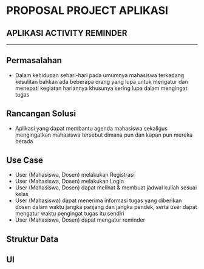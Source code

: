 # PROPOSAL PROJECT APLIKASI
## APLIKASI ACTIVITY REMINDER
******************************************************************
## Permasalahan
* Dalam kehidupan sehari-hari pada umumnya   mahasiswa terkadang kesulitan bahkan ada beberapa orang yang lupa untuk mengatur dan menepati kegiatan hariannya khusunya sering lupa dalam mengingat tugas

## Rancangan Solusi
* Aplikasi yang dapat membantu agenda mahasiswa sekaligus mengingatkan mahasiswa tersebut dimana pun dan kapan pun mereka berada

## Use Case
* User (Mahasiswa, Dosen) melakukan Registrasi
* User (Mahasiswa, Dosen) melakukan Login
* User (Mahasiswa, Dosen) dapat melihat & membuat jadwal kuliah sesuai kelas
* User (Mahasiswa) dapat menerima informasi tugas yang diberikan dosen dalam waktu jangka panjang dan jangka pendek, serta user dapat mengatur waktu pengingat tugas itu sendiri
* User (Mahasiswa, Dosen) dapat mengatur reminder

## Struktur Data

## UI
